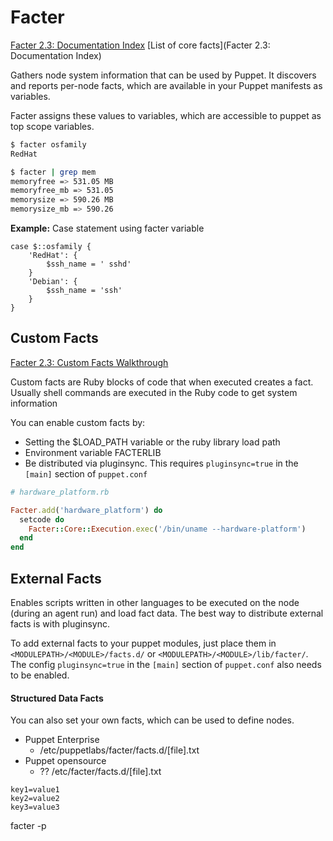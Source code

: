 Facter
=======
[Facter 2.3: Documentation Index](https://docs.puppetlabs.com/facter/2.3/)
[List of core facts](Facter 2.3: Documentation Index)

Gathers node system information that can be used by Puppet. It discovers and reports per-node facts, which are available in your Puppet manifests as variables.

Facter assigns these values to variables, which are accessible to puppet as top scope variables.

```bash
$ facter osfamily
RedHat
```

```bash
$ facter | grep mem
memoryfree => 531.05 MB
memoryfree_mb => 531.05
memorysize => 590.26 MB
memorysize_mb => 590.26
```

**Example:** Case statement using facter variable

```puppet
case $::osfamily {
    'RedHat': {
        $ssh_name = ' sshd'
    }
    'Debian': {
        $ssh_name = 'ssh'
    }
}
```

Custom Facts
------------

[Facter 2.3: Custom Facts Walkthrough](https://docs.puppetlabs.com/facter/2.3/custom_facts.html)

Custom facts are Ruby blocks of code that when executed creates a fact. Usually shell commands are executed in the Ruby code to get system information

You can enable custom facts by: 
- Setting the $LOAD_PATH variable or the ruby library load path
- Environment variable FACTERLIB
- Be distributed via pluginsync. This requires `pluginsync=true` in the `[main]` section of `puppet.conf`


```ruby
# hardware_platform.rb

Facter.add('hardware_platform') do
  setcode do
    Facter::Core::Execution.exec('/bin/uname --hardware-platform')
  end
end
```

External Facts
--------------

Enables scripts written in other languages to be executed on the node (during an agent run) and load fact data. The best way to distribute external facts is with pluginsync.

To add external facts to your puppet modules, just place them in `<MODULEPATH>/<MODULE>/facts.d/` or `<MODULEPATH>/<MODULE>/lib/facter/`. The config  `pluginsync=true` in the `[main]` section of `puppet.conf` also needs to be enabled. 

#### Structured Data Facts

You can also set your own facts, which can be used to define nodes.

- Puppet Enterprise
    - /etc/puppetlabs/facter/facts.d/[file].txt
- Puppet opensource
    - ?? /etc/facter/facts.d/[file].txt

```
key1=value1
key2=value2
key3=value3
```



facter -p
